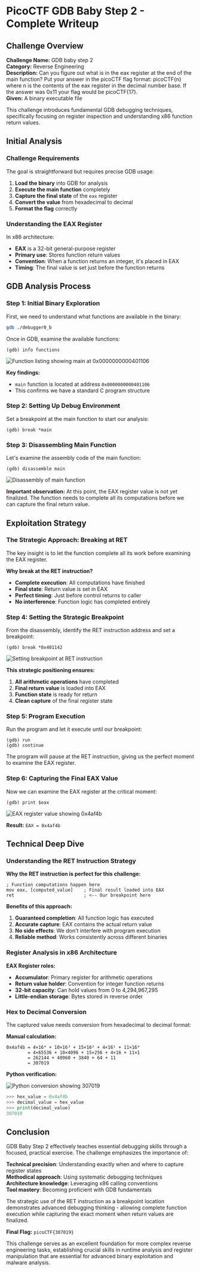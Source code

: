 # PicoCTF GDB Baby Step 2 - Complete Writeup

## Challenge Overview

**Challenge Name:** GDB baby step 2  
**Category:** Reverse Engineering  
**Description:** Can you figure out what is in the eax register at the end of the main function? Put your answer in the picoCTF flag format: picoCTF{n} where n is the contents of the eax register in the decimal number base. If the answer was 0x11 your flag would be picoCTF{17}.  
**Given:** A binary executable file

This challenge introduces fundamental GDB debugging techniques, specifically focusing on register inspection and understanding x86 function return values.

## Initial Analysis

### Challenge Requirements

The goal is straightforward but requires precise GDB usage:
1. **Load the binary** into GDB for analysis
2. **Execute the main function** completely
3. **Capture the final state** of the `eax` register
4. **Convert the value** from hexadecimal to decimal
5. **Format the flag** correctly

### Understanding the EAX Register

In x86 architecture:
- **EAX** is a 32-bit general-purpose register
- **Primary use**: Stores function return values
- **Convention**: When a function returns an integer, it's placed in EAX
- **Timing**: The final value is set just before the function returns

## GDB Analysis Process

### Step 1: Initial Binary Exploration

First, we need to understand what functions are available in the binary:

```bash
gdb ./debugger0_b
```

Once in GDB, examine the available functions:

```gdb
(gdb) info functions
```

![Function listing showing main at 0x0000000000401106](https://github.com/user-attachments/assets/574caee7-a919-4035-a2e0-3dfa5c13624f)

**Key findings:**
- `main` function is located at address `0x0000000000401106`
- This confirms we have a standard C program structure

### Step 2: Setting Up Debug Environment

Set a breakpoint at the main function to start our analysis:

```gdb
(gdb) break *main
```

### Step 3: Disassembling Main Function

Let's examine the assembly code of the main function:

```gdb
(gdb) disassemble main
```

![Disassembly of main function](https://github.com/user-attachments/assets/533abb19-d1b5-4773-a412-8e81894a1f7a)

**Important observation:**
At this point, the EAX register value is not yet finalized. The function needs to complete all its computations before we can capture the final return value.

## Exploitation Strategy

### The Strategic Approach: Breaking at RET

The key insight is to let the function complete all its work before examining the EAX register.

**Why break at the RET instruction?**
- **Complete execution**: All computations have finished
- **Final state**: Return value is set in EAX
- **Perfect timing**: Just before control returns to caller
- **No interference**: Function logic has completed entirely

### Step 4: Setting the Strategic Breakpoint

From the disassembly, identify the RET instruction address and set a breakpoint:

```gdb
(gdb) break *0x401142
```

![Setting breakpoint at RET instruction](https://github.com/user-attachments/assets/40e5faea-69c2-4851-a390-4aa8dd879979)

**This strategic positioning ensures:**
1. **All arithmetic operations** have completed
2. **Final return value** is loaded into EAX
3. **Function state** is ready for return
4. **Clean capture** of the final register state

### Step 5: Program Execution

Run the program and let it execute until our breakpoint:

```gdb
(gdb) run
(gdb) continue
```

The program will pause at the RET instruction, giving us the perfect moment to examine the EAX register.

### Step 6: Capturing the Final EAX Value

Now we can examine the EAX register at the critical moment:

```gdb
(gdb) print $eax
```

![EAX register value showing 0x4af4b](https://github.com/user-attachments/assets/269f8b32-5b8a-41cb-b907-0c5c1eaef0c4)

**Result:** `EAX = 0x4af4b`

## Technical Deep Dive

### Understanding the RET Instruction Strategy

**Why the RET instruction is perfect for this challenge:**

```assembly
; Function computations happen here
mov eax, [computed_value]    ; Final result loaded into EAX
ret                          ; <-- Our breakpoint here
```

**Benefits of this approach:**
1. **Guaranteed completion**: All function logic has executed
2. **Accurate capture**: EAX contains the actual return value
3. **No side effects**: We don't interfere with program execution
4. **Reliable method**: Works consistently across different binaries

### Register Analysis in x86 Architecture

**EAX Register roles:**
- **Accumulator**: Primary register for arithmetic operations
- **Return value holder**: Convention for integer function returns
- **32-bit capacity**: Can hold values from 0 to 4,294,967,295
- **Little-endian storage**: Bytes stored in reverse order

### Hex to Decimal Conversion

The captured value needs conversion from hexadecimal to decimal format:

**Manual calculation:**
```
0x4af4b = 4×16⁴ + 10×16³ + 15×16² + 4×16¹ + 11×16⁰
        = 4×65536 + 10×4096 + 15×256 + 4×16 + 11×1
        = 262144 + 40960 + 3840 + 64 + 11
        = 307019
```

**Python verification:**

![Python conversion showing 307019](https://github.com/user-attachments/assets/28c7e36c-fe22-448d-9a6a-84c3d15cd157)

```python
>>> hex_value = 0x4af4b
>>> decimal_value = hex_value
>>> print(decimal_value)
307019
```

## Conclusion

GDB Baby Step 2 effectively teaches essential debugging skills through a focused, practical exercise. The challenge emphasizes the importance of:

**Technical precision**: Understanding exactly when and where to capture register states  
**Methodical approach**: Using systematic debugging techniques  
**Architecture knowledge**: Leveraging x86 calling conventions  
**Tool mastery**: Becoming proficient with GDB fundamentals

The strategic use of the RET instruction as a breakpoint location demonstrates advanced debugging thinking - allowing complete function execution while capturing the exact moment when return values are finalized.

**Final Flag:** `picoCTF{307019}`

This challenge serves as an excellent foundation for more complex reverse engineering tasks, establishing crucial skills in runtime analysis and register manipulation that are essential for advanced binary exploitation and malware analysis.
